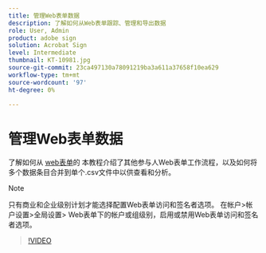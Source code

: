 ```yaml
---
title: 管理Web表单数据
description: 了解如何从Web表单跟踪、管理和导出数据
role: User, Admin
product: adobe sign
solution: Acrobat Sign
level: Intermediate
thumbnail: KT-10981.jpg
source-git-commit: 23ca497130a78091219ba3a611a37658f10ea629
workflow-type: tm+mt
source-wordcount: '97'
ht-degree: 0%

---
```


# 管理Web表单数据

了解如何从 [web表单](webform.md)的 本教程介绍了其他参与人Web表单工作流程，以及如何将多个数据条目合并到单个.csv文件中以供查看和分析。

>[!NOTE]
>
>只有商业和企业级别计划才能选择配置Web表单访问和签名者选项。 在帐户>帐户设置>全局设置> Web表单下的帐户或组级别，启用或禁用Web表单访问和签名者选项。

>[!VIDEO](https://video.tv.adobe.com/v/3409607?hidetitle=true)
